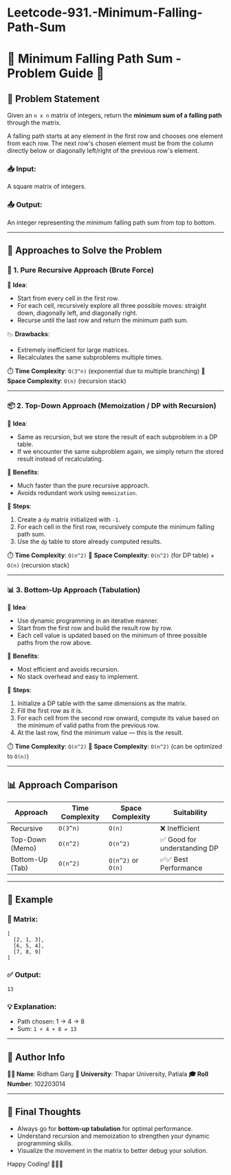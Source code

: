 # Leetcode-931.-Minimum-Falling-Path-Sum
# 🌟 Minimum Falling Path Sum - Problem Guide 🧩

## 📝 Problem Statement

Given an `n x n` matrix of integers, return the **minimum sum of a falling path** through the matrix.

A falling path starts at any element in the first row and chooses one element from each row. The next row's chosen element must be from the column directly below or diagonally left/right of the previous row's element.

### 📥 Input:

A square matrix of integers.

### 📤 Output:

An integer representing the minimum falling path sum from top to bottom.

---

## 🚀 Approaches to Solve the Problem

### 🔁 1. Pure Recursive Approach (Brute Force)

🧠 **Idea**:

* Start from every cell in the first row.
* For each cell, recursively explore all three possible moves: straight down, diagonally left, and diagonally right.
* Recurse until the last row and return the minimum path sum.

📉 **Drawbacks**:

* Extremely inefficient for large matrices.
* Recalculates the same subproblems multiple times.

⏱️ **Time Complexity**: `O(3^n)` (exponential due to multiple branching)
💾 **Space Complexity**: `O(n)` (recursion stack)

---

### 📦 2. Top-Down Approach (Memoization / DP with Recursion)

🧠 **Idea**:

* Same as recursion, but we store the result of each subproblem in a DP table.
* If we encounter the same subproblem again, we simply return the stored result instead of recalculating.

🎯 **Benefits**:

* Much faster than the pure recursive approach.
* Avoids redundant work using `memoization`.

🧮 **Steps**:

1. Create a `dp` matrix initialized with `-1`.
2. For each cell in the first row, recursively compute the minimum falling path sum.
3. Use the `dp` table to store already computed results.

⏱️ **Time Complexity**: `O(n^2)`
💾 **Space Complexity**: `O(n^2)` (for DP table) + `O(n)` (recursion stack)

---

### 📊 3. Bottom-Up Approach (Tabulation)

🧠 **Idea**:

* Use dynamic programming in an iterative manner.
* Start from the first row and build the result row by row.
* Each cell value is updated based on the minimum of three possible paths from the row above.

🎯 **Benefits**:

* Most efficient and avoids recursion.
* No stack overhead and easy to implement.

🧮 **Steps**:

1. Initialize a DP table with the same dimensions as the matrix.
2. Fill the first row as it is.
3. For each cell from the second row onward, compute its value based on the minimum of valid paths from the previous row.
4. At the last row, find the minimum value — this is the result.

⏱️ **Time Complexity**: `O(n^2)`
💾 **Space Complexity**: `O(n^2)` (can be optimized to `O(n)`)

---

## 📊 Approach Comparison

| Approach        | Time Complexity | Space Complexity   | Suitability                 |
| --------------- | --------------- | ------------------ | --------------------------- |
| Recursive       | `O(3^n)`        | `O(n)`             | ❌ Inefficient               |
| Top-Down (Memo) | `O(n^2)`        | `O(n^2)`           | ✅ Good for understanding DP |
| Bottom-Up (Tab) | `O(n^2)`        | `O(n^2)` or `O(n)` | ✅✅ Best Performance         |

---

## 🧪 Example

### 🔢 Matrix:

```
[
  [2, 1, 3],
  [6, 5, 4],
  [7, 8, 9]
]
```

### ✅ Output:

```
13
```

### 💡 Explanation:

* Path chosen: 1 → 4 → 8
* Sum: `1 + 4 + 8 = 13`

---

## 👤 Author Info

**👨‍💻 Name**: Ridham Garg
**🏫 University**: Thapar University, Patiala
**🎓 Roll Number**: 102203014

---

## 🎉 Final Thoughts

* Always go for **bottom-up tabulation** for optimal performance.
* Understand recursion and memoization to strengthen your dynamic programming skills.
* Visualize the movement in the matrix to better debug your solution.

Happy Coding! 🚀🧠🎯
